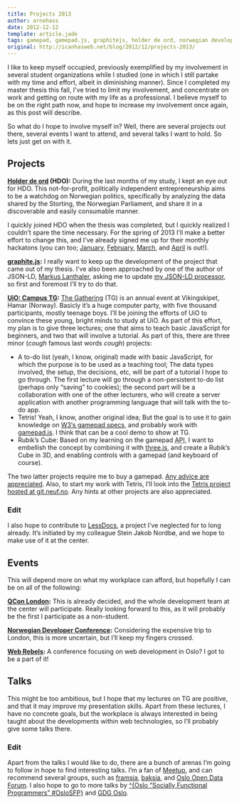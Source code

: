 ```yaml
---
title: Projects 2013
author: arnehass
date: 2012-12-12
template: article.jade
tags: gamepad, gamepad.js, graphitejs, holder de ord, norwegian developer conference, qcon london, rubik's cube, tetris, the gathering, three.js, w3c, web rebels
original: http://icanhasweb.net/blog/2012/12/projects-2013/
---
```


I like to keep myself occupied, previously exemplified by my involvement in several student organizations while I studied (one in which I still partake with my time and effort, albeit in diminishing manner). Since I completed my master thesis this fall, I've tried to limit my involvement, and concentrate on work and getting on route with my life as a professional. I believe myself to be on the right path now, and hope to increase my involvement once again, as this post will describe.

<span class="more"></span>

So what do I hope to involve myself in? Well, there are several projects out there, several events I want to attend, and several talks I want to hold. So lets just get on with it.

## Projects

<strong><a href="https://github.com/holderdeord/">Holder de ord</a> (HDO):</strong> During the last months of my study, I kept an eye out for HDO. This not-for-profit, politically independent entrepreneurship aims to be a watchdog on Norwegian politics, specifically by analyzing the data shared by the Storting, the Norwegian Parliament, and share it in a discoverable and easily consumable manner.

I quickly joined HDO when the thesis was completed, but I quickly realized I couldn&#8217;t spare the time necessary. For the spring of 2013 I&#8217;ll make a better effort to change this, and I&#8217;ve already signed me up for their monthly hackatons (you can too; <a href="http://www.facebook.com/events/141520302664699/">January</a>, <a href="http://www.facebook.com/events/476487999069718/">February</a>, <a href="http://www.facebook.com/events/111087629060034/">March</a>, and <a href="http://www.facebook.com/events/392300807514529/">April</a> is out!).

<strong><a href="https://github.com/megoth/graphitejs">graphite.js</a>:</strong> I really want to keep up the development of the project that came out of my thesis. I&#8217;ve also been approached by one of the author of JSON-LD, <a href="https://twitter.com/markuslanthaler">Markus Lanthaler</a>, asking me to update <a href="https://github.com/megoth/graphitejs/blob/master/src/graphite/rdfparser/jsonld.js">my JSON-LD processor</a>, so first and foremost I&#8217;ll try to do that.

<strong><a href="http://tg.ifi.uio.no/">UiO: Campus TG</a>:</strong> <a href="http://www.gathering.org/">The Gathering</a> (TG) is an annual event at Vikingskipet, Hamar (Norway). Basicly it&#8217;s a huge computer party, with five thousand participants, mostly teenage boys. I&#8217;ll be joining the efforts of UiO to convince these young, bright minds to study at UiO. As part of this effort, my plan is to give three lectures; one that aims to teach basic JavaScript for beginners, and two that will involve a tutorial. As part of this, there are three minor (*cough* famous last words *cough*) projects:

* A to-do list (yeah, I know, original) made with basic JavaScript, for which the purpose is to be used as a teaching tool; The data types involved, the setup, the decisions, etc, will be part of a tutorial I hope to go through. The first lecture will go through a non-persistent to-do list (perhaps only &#8220;saving&#8221; to cookies); the second part will be a collaboration with one of the other lecturers, who will create a server application with another programming language that will talk with the to-do app.
* Tetris! Yeah, I know, another original idea; But the goal is to use it to gain knowledge on <a href="http://www.w3.org/TR/gamepad/">W3&#8242;s gamepad specs</a>, and probably work with <a href="http://www.gamepadjs.com/">gamepad.js</a>. I think that can be a cool demo to show at TG.
* Rubik&#8217;s Cube: Based on my learning on the gamepad <abbr title="Application Programming Interface">API</abbr>, I want to embellish the concept by combining it with <a href="https://github.com/mrdoob/three.js/">three.js</a>, and create a Rubik&#8217;s Cube in 3D, and enabling controls with a gamepad (and keyboard of course).

The two latter projects require me to buy a gamepad. <a href="#disqus_thread">Any advice are appreciated</a>. Also, to start my work with Tetris, I&#8217;ll look into the <a href="git://git.neuf.no/tetris.git">Tetris project hosted at git.neuf.no</a>. Any hints at other projects are also appreciated.

### Edit

I also hope to contribute to <a href="https://github.com/steinjak/LessDocs">LessDocs</a>, a project I&#8217;ve neglected for to long already. It&#8217;s initiated by my colleague Stein Jakob Nordbø, and we hope to make use of it at the center.

## Events

This will depend more on what my workplace can afford, but hopefully I can be on all of the following:

<strong><a href="http://qconlondon.com/">QCon London</a>:</strong> This is already decided, and the whole development team at the center will participate. Really looking forward to this, as it will probably be the first I participate as a non-student.

<strong><a href="http://www.ndcoslo.com/">Norwegian Developer Conference</a>:</strong> Considering the expensive trip to London, this is more uncertain, but I&#8217;ll keep my fingers crossed.

<strong><a href="http://webrebels.org/">Web Rebels</a>:</strong> A conference focusing on web development in Oslo? I got to be a part of it!

## Talks

This might be too ambitious, but I hope that my lectures on TG are positive, and that it may improve my presentation skills. Apart from these lectures, I have no concrete goals, but the workplace is always interested in being taught about the developments within web technologies, so I&#8217;ll probably give some talks there.

### Edit

Apart from the talks I would like to do, there are a bunch of arenas I&#8217;m going to follow in hope to find interesting talks. I&#8217;m a fan of <a href="http://www.meetup.com/">Meetup</a>, and can recommend several groups, such as <a href="http://www.meetup.com/framsia/">framsia</a>, <a href="http://www.baksia.org/">baksia</a>, and <a href="http://www.meetup.com/osloopendata/">Oslo Open Data Forum</a>. I also hope to go to more talks by <a href="http://www.meetup.com/Oslo-Socially-Functional/">^{Oslo &#8220;Socially Functional Programmers&#8221; #OsloSFP}</a> and <a href="http://www.meetup.com/GDGOslo/">GDG Oslo</a>.